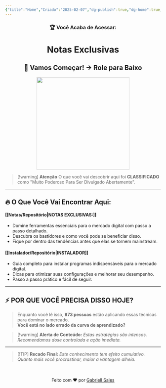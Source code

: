```yaml
---
{"title":"Home","Criado":"2025-02-07","dg-publish":true,"dg-home":true,"dg-pinned":true,"permalink":"/home/","pinned":true,"tags":["gardenEntry"],"dgPassFrontmatter":true}
---
```



<div align="center"> <h3>🏆 Você Acaba de Acessar:</h3> <h1>Notas Exclusivas</h1>  <h2>🚀 Vamos Começar! → Role para Baixo</h2> </div>

<div align="center">
  <img src="https://media3.giphy.com/media/v1.Y2lkPTc5MGI3NjExOWtsY3U5bnZnbjF3cnJqa3JiM3NsYWtuZWw2NnJjMjRkYjU5MWpjciZlcD12MV9pbnRlcm5hbF9naWZfYnlfaWQmY3Q9Zw/xT5LMWNOjGqJzUfyve/giphy.gif" width="300">
</div>

> [!warning] **Atenção**
> O que você vai descobrir aqui foi **CLASSIFICADO** como "Muito Poderoso Para Ser Divulgado Abertamente".

---
## 🔥 **O Que Você Vai Encontrar Aqui:**

#### **[[Notas/Repositório\|NOTAS EXCLUSIVAS:]]**

- Domine ferramentas essenciais para o mercado digital com passo a passo detalhado.
- Descubra os bastidores e como você pode se beneficiar disso.
- Fique por dentro das tendências antes que elas se tornem mainstream.

#### **[[Instalador/Repositório\|INSTALADOR]]** 

- Guia completo para instalar programas indispensáveis para o mercado digital.
- Dicas para otimizar suas configurações e melhorar seu desempenho.
- Passo a passo prático e fácil de seguir.

---
## ⚡ **POR QUE VOCÊ PRECISA DISSO HOJE?**

>Enquanto você lê isso, **873 pessoas** estão aplicando essas técnicas para dominar o mercado.  
**Você está no lado errado da curva de aprendizado?**

> [!warning] **Alerta de Conteúdo:**
> _Estas estratégias são intensas. Recomendamos dose controlada e ação imediata._

---

> [!TIP] **Recado Final:**
>_Este conhecimento tem efeito cumulativo. Quanto mais você procrastinar, maior a vantagem alheia._

<div align="center" style="margin-top:50px">
  <p>Feito com ❤️ por <a href="https://gabriellsales.com.br" target="_blank">Gabriell Sales</a></p>
</div>
